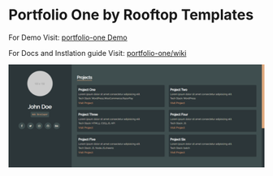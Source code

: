 # Portfolio One by Rooftop Templates

For Demo Visit: [portfolio-one Demo](https://rooftop-templates.github.io/portfolio-one/)

For Docs and Instlation guide Visit: [portfolio-one/wiki](https://github.com/rooftop-templates/portfolio-one/wiki)

<!-- HTML5 Template: [Github/portgen](https://github.com/bkanhu/portgen) -->

![screenshoot](portfolio-one.png)
